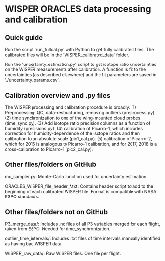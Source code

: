 WISPER ORACLES data processing and calibration
===============================================

Quick guide
-----------

Run the script 'run_fullcal.py' with Python to get fully calibrated files. The calibrated files will 
be in the 'WISPER_calibrated_data' folder.

Run the 'uncertainty_estimation.py' script to get isotope ratio uncertainties on the WISPER 
measurements after calibration. A function is fit to the uncertainties (as described elsewhere) 
and the fit parameters are saved in './uncertainty_params.csv'.  


Calibration overview and .py files
----------------------------------

The WISPER processing and calibration procedure is broadly:
	(1) Preprocessing: QC, data-restructuring, removing outliers (preprocess.py).
	(2) time synchronization to one of the wing-mounted cloud probes (time_sync.py).
	(3) Add isotope ratio precision columns as a function of humidity (precisions.py).
	(4) calibration of Picarro-1, which includes correction for humidity-dependence
	    of the isotope ratios and then calibration to an absolute scale (pic1_cal.py).
	(5) calibration of Picarro-2, which for 2016 is analogous to Picarro-1 calibration, 
	    and for 2017, 2018 is a cross-calibration to Picarro-1 (pic2_cal.py).
	

Other files/folders on GitHub
-------------------------

mc_sampler.py:
	Monte-Carlo function used for uncertainty estimation.

ORACLES_WISPER_file_header_*.txt:
	Contains header script to add to the beginning of each calibrated WISPER file. Format is 
	compatible with NASA ESPO standards.

	
Other files/folders not on GitHub
-----------------------------

P3_merge_data/:
	Includes .nc files of all P3 variables merged for each flight, taken from ESPO. Needed for 
	time_synchronization. 

outlier_time_intervals/:
	Includes .txt files of time intervals manually identified as having bad WISPER data.

WISPER_raw_data/:
	Raw WISPER files. One file per flight.